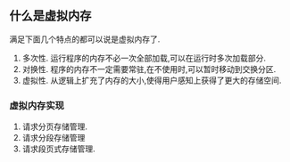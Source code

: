 
## 什么是虚拟内存

满足下面几个特点的都可以说是虚拟内存了. 

1. 多次性. 运行程序的内存不必一次全部加载,可以在运行时多次加载部分.
2. 对换性.  程序的内存不一定需要常驻,在不使用时,可以暂时移动到交换分区.
3. 虚拟性. 从逻辑上扩充了内存的大小,使得用户感知上获得了更大的存储空间.

### 虚拟内存实现

1. 请求分页存储管理.
2. 请求分段存储管理
3. 请求段页式存储管理.


